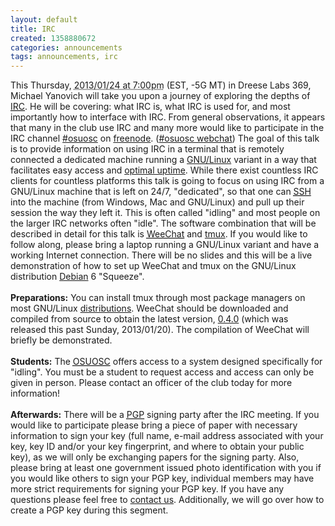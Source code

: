 ```yaml
---
layout: default
title: IRC
created: 1358880672
categories: announcements
tags: announcements, irc
---
```

This Thursday, <abbr title="1359072000">2013/01/24 at 7:00pm</abbr> (EST, -5G MT) in Dreese Labs 369, Michael Yanovich will take you upon a journey of exploring the depths of <a href="https://en.wikipedia.org/wiki/Internet_Relay_Chat"><abbr title="Internet Relay Chat">IRC</abbr></a>. He will be covering: what IRC is, what IRC is used for, and most importantly how to interface with IRC. From general observations, it appears that many in the club use IRC and many more would like to participate in the IRC channel <a href="irc://irc.freenode.net/osuosc">#osuosc</a> on <a href="https://freenode.net/">freenode</a>. <!--break-->(<a href="https://webchat.freenode.net/?channels=#osuosc">#osuosc webchat</a>) The goal of this talk is to provide information on using IRC in a terminal that is remotely connected a dedicated machine running a <a href="https://en.wikipedia.org/wiki/GNU/Linux">GNU/Linux</a> variant in a way that facilitates easy access and <a href="https://xkcd.com/705/">optimal uptime</a>. While there exist countless IRC clients for countless platforms this talk is going to focus on using IRC from a GNU/Linux machine that is left on 24/7, "dedicated", so that one can <a href="https://en.wikipedia.org/wiki/Secure_Shell"><abbr title="Secure Shell">SSH</abbr></a> into the machine (from Windows, Mac and GNU/Linux) and pull up their session the way they left it. This is often called "idling" and most people on the larger IRC networks often "idle". The software combination that will be described in detail for this talk is <a href="http://weechat.org/"><abbr title="Wee Enhanced Environment for Chat">WeeChat</abbr></a> and <a href="https://en.wikipedia.org/wiki/Tmux">tmux</a>. If you would like to follow along, please bring a laptop running a GNU/Linux variant and have a working Internet connection. There will be no slides and this will be a live demonstration of how to set up WeeChat and tmux on the GNU/Linux distribution <a href="https://en.wikipedia.org/wiki/Debian">Debian</a> 6 "Squeeze".
<br><br>
<b>Preparations:</b> You can install tmux through most package managers on most GNU/Linux <a href="http://bedrocklinux.org/">distributions</a>. WeeChat should be downloaded and compiled from source to obtain the latest version, <a href="http://weechat.org/download/stable/">0.4.0</a> (which was released this past Sunday, 2013/01/20). The compilation of WeeChat will briefly be demonstrated.
<br><br>
<b>Students:</b> The <a href="https://opensource.osu.edu/"><abbr title="The Ohio State University Open Source Club">OSUOSC</abbr></a> offers access to a system designed specifically for "idling". You must be a student to request access and access can only be given in person. Please contact an officer of the club today for more information!
<br><br>
<b>Afterwards:</b> There will be a <a href="https://en.wikipedia.org/wiki/Pretty_Good_Privacy"><abbr title="Pretty Good Privacy">PGP</abbr></a> signing party after the IRC meeting. If you would like to participate please bring a piece of paper with necessary information to sign your key (full name, e-mail address associated with your key, key ID and/or your key fingerprint, and where to obtain your public key), as we will only be exchanging papers for the signing party. Also, please bring at least one government issued photo identification with you if you would like others to sign your PGP key, individual members may have more strict requirements for signing your PGP key. If you have any questions please feel free to <a href="https://opensource.osu.edu/contact">contact us</a>. Additionally, we will go over how to create a PGP key during this segment.

